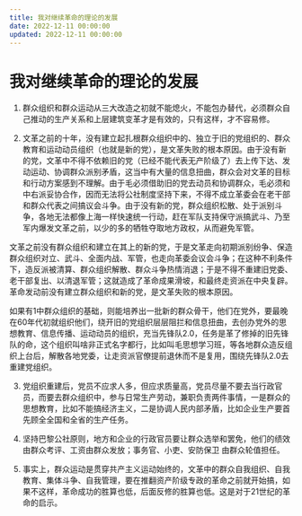 ```yaml
---
title: 我对继续革命的理论的发展
date: 2022-12-11 00:00:00
updated: 2022-12-11 00:00:00
---
```


# 我对继续革命的理论的发展

1. 群众组织和群众运动从三大改造之初就不能熄火，不能包办替代，必须群众自己推动的生产关系和上层建筑变革才是有效的，只有这样，才不容易修。

2. 文革之前的十年，没有建立起扎根群众组织中的、独立于旧的党组织的、群众教育和运动动员组织（也就是新的党），是文革失败的根本原因。由于没有新的党，文革中不得不依赖旧的党（已经不能代表无产阶级了）去上传下达、发动运动、协调群众派别矛盾，这当中有大量的信息扭曲，群众会对文革的目标和行动方案感到不理解。由于毛必须借助旧的党去动员和协调群众，毛必须和中右派妥协合作，因而无法将公社制度坚持下来，不得不成立革委会在老干部和群众代表之间搞议会斗争。由于没有新的党，群众组织松散、处于派别斗争，各地无法都像上海一样快速统一行动，赶在军队支持保守派搞武斗、乃至军内爆发文革之前，以少的多的牺牲夺取地方政权，从而避免军管。

文革之前没有群众组织和建立在其上的新的党，于是文革走向初期派别纷争、保造群众组织对立、武斗、全面内战、军管，也走向革委会议会斗争；在这种不利条件下，造反派被清算、群众组织解散、群众斗争热情消退；于是不得不重建旧党委、老干部复出、以清退军管；这就造成了革命成果滑坡，和最终走资派在中央复辟。革命发动前没有建立群众组织和新的党，是文革失败的根本原因。

如果有1中群众组织的基础，则能培养出一批新的群众骨干，他们在党外，要最晚在60年代初就组织他们，绕开旧的党组织层层阻拦和信息扭曲，去创办党外的思想教育、信息传播、运动动员的组织，充当先锋队2.0，任务是革了修掉的旧先锋队的命，这个组织叫啥非正式名字都行，比如叫毛思想学习班，等各地群众造反组织上台后，解散各地党委，让走资派官僚提前退休而不是复用，围绕先锋队2.0去重建党组织。

3. 党组织重建后，党员不应求人多，但应求质量高，党员尽量不要去当行政官员，而要去群众组织中，参与日常生产劳动，兼职负责两件事情，一是群众的思想教育，比如不能搞经济主义，二是协调人民内部矛盾，比如企业生产要首先顾全全国和全省的生产任务。

4. 坚持巴黎公社原则，地方和企业的行政官员要让群众选举和罢免，他们的绩效由群众考评、工资由群众发放；事务官、小吏、安防保卫 由群众轮值担任。

5. 事实上，群众运动是贯穿共产主义运动始终的，文革中的群众自我组织、自我教育、集体斗争、自我管理，要在推翻资产阶级专政的革命之前就开始搞，如果不这样，革命成功的胜算也低，后面反修的胜算也低。这是对于21世纪的革命的启示。
